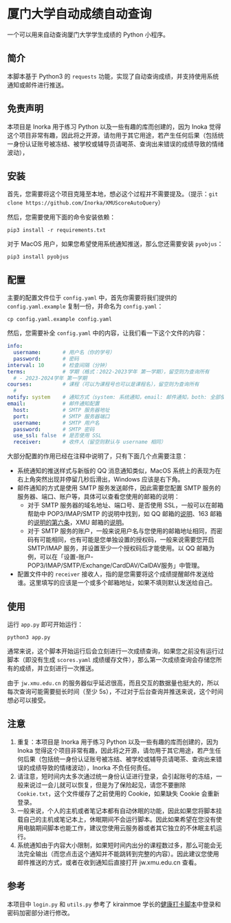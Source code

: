 # 厦门大学自动成绩自动查询

一个可以用来自动查询厦门大学学生成绩的 Python 小程序。

## 简介

本脚本基于 Python3 的 `requests` 功能，实现了自动查询成绩，并支持使用系统通知或邮件进行推送。

## 免责声明

本项目是 Inorka 用于练习 Python 以及一些有趣的库而创建的，因为 Inoka 觉得这个项目非常有趣，因此将之开源，请勿用于其它用途，若产生任何后果（包括统一身份认证账号被冻结、被学校或辅导员请喝茶、查询出来错误的成绩导致的情绪波动），

## 安装

首先，您需要将这个项目克隆至本地，想必这个过程并不需要提及。（提示：`git clone https://github.com/Inorka/XMUScoreAutoQuery`）

然后，您需要使用下面的命令安装依赖：

```shell
pip3 install -r requirements.txt
```

对于 MacOS 用户，如果您希望使用系统通知推送，那么您还需要安装 `pyobjus`：

```shell
pip3 install pyobjus
```

## 配置

主要的配置文件位于 `config.yaml` 中，首先你需要将我们提供的 `config.yaml.example` 复制一份，并命名为 `config.yaml`：

```shell
cp config.yaml.example config.yaml
```

然后，您需要补全 `config.yaml` 中的内容，让我们看一下这个文件的内容：

```yaml
info:
  username:       # 用户名（你的学号）
  password:       # 密码
interval: 10      # 检查间隔（分钟）
terms:            # 学期（格式：2022-2023学年 第一学期），留空则为查询所有
  # - 2023-2024学年 第一学期
courses:          # 课程（可以为课程号也可以是课程名），留空则为查询所有
  # 
notify: system    # 通知方式（system: 系统通知，email: 邮件通知，both: 全部使用，留空则不通知）
email:            # 邮件通知配置
  host:           # SMTP 服务器地址
  port:           # SMTP 服务器端口
  username:       # SMTP 用户名
  password:       # SMTP 密码
  use_ssl: false  # 是否使用 SSL
  receiver:       # 收件人（留空则默认与 username 相同）
```

大部分配置的作用已经在注释中说明了，只有下面几个点需要注意：

- 系统通知的推送样式与新版的 QQ 消息通知类似，MacOS 系统上的表现为在右上角突然出现并停留几秒后滑出，Windows 应该是右下角。
- 邮件通知的方式是使用 SMTP 服务发送邮件，因此需要您配置 SMTP 服务的服务器、端口、账户等，具体可以查看您使用的邮箱的说明：
    - 对于 SMTP 服务器的域名地址、端口号、是否使用 SSL，一般可以在邮箱帮助中 POP3/IMAP/SMTP 的说明中找到，如 QQ 邮箱的[说明](https://wx.mail.qq.com/list/readtemplate?name=app_intro.html#/agreement/authorizationCode)、163 邮箱的[说明的第六条](https://help.mail.163.com/faqDetail.do?code=d7a5dc8471cd0c0e8b4b8f4f8e49998b374173cfe9171305fa1ce630d7f67ac2a5feb28b66796d3b)，XMU 邮箱的[说明](https://net.xmu.edu.cn/info/1011/1045.htm)。
    - 对于 SMTP 服务的账户，一般来说用户名与您使用的邮箱地址相同，而密码有可能相同，也有可能是您单独设置的授权码，一般来说需要您开启 SMTP/IMAP 服务，并设置至少一个授权码后才能使用。以 QQ 邮箱为例，可以在「设置-账户-POP3/IMAP/SMTP/Exchange/CardDAV/CalDAV服务」中管理。
- 配置文件中的 `receiver` 接收人，指的是您需要将这个成绩提醒邮件发送给谁。这里填写的应该是一个或多个邮箱地址，如果不填则默认发送给自己。

## 使用

运行 `app.py` 即可开始运行：

```shell
python3 app.py
```

通常来说，这个脚本开始运行后会立刻进行一次成绩查询，如果您之前没有运行过脚本（即没有生成 `scores.yaml` 成绩缓存文件），那么第一次成绩查询会存储您所有的成绩，并立刻进行一次推送。

由于 `jw.xmu.edu.cn` 的服务器似乎延迟很高，而且交互的数据量也挺大的，所以每次查询可能需要挺长时间（至少 5s），不过对于后台查询并推送来说，这个时间想必可以接受。

## 注意

1. 重复：本项目是 Inorka 用于练习 Python 以及一些有趣的库而创建的，因为 Inoka 觉得这个项目非常有趣，因此将之开源，请勿用于其它用途，若产生任何后果（包括统一身份认证账号被冻结、被学校或辅导员请喝茶、查询出来错误的成绩导致的情绪波动），Inorka 不负任何责任。
2. 请注意，短时间内太多次通过统一身份认证进行登录，会引起账号的冻结，一般来说过一会儿就可以恢复，但是为了保险起见，请您不要删除 `Cookie.txt`，这个文件缓存了之前使用的 Cookie，如果缺失 Cookie 会重新登录。
3. 一般来说，个人的主机或者笔记本都有自动休眠的功能，因此如果您将脚本挂载自己的主机或笔记本上，休眠期间不会运行脚本。因此如果希望在您没有使用电脑期间脚本也能工作，建议您使用云服务器或者其它独立的不休眠主机运行。
4. 系统通知由于内容大小限制，如果短时间内出分的课程数过多，那么可能会无法完全输出（而您点击这个通知并不能跳转到完整的内容）。因此建议您使用邮件推送的方式，或者在收到通知后直接打开 jw.xmu.edu.cn 查看。

## 参考

本项目中 `login.py` 和 `utils.py` 参考了 kirainmoe 学长的[健康打卡脚本](https://github.com/kirainmoe/auto-daily-health-report/tree/master)中登录和密码加密部分进行修改。
